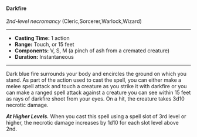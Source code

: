 #### Darkfire
*2nd-level necromancy* (Cleric,Sorcerer,Warlock,Wizard)
___
- **Casting Time:** 1 action
- **Range:** Touch, or 15 feet
- **Components:** V, S, M (a pinch of ash from a cremated creature)
- **Duration:** Instantaneous
---
Dark blue fire surrounds your body and encircles
the ground on which you stand. As part of the
action used to cast the spell, you can either make a
melee spell attack and touch a creature as you strike
it with darkfire or you can make a
ranged spell attack against a
creature you can see within 15
feet as rays of darkfire shoot
from your eyes. On a hit, the
creature takes 3d10 necrotic
damage.

***At Higher Levels.*** When
you cast this spell using a
spell slot of 3rd level or
higher, the necrotic
damage increases by
1d10 for each slot level
above 2nd.
